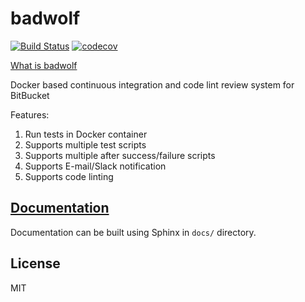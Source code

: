 # badwolf

[![Build Status](https://travis-ci.org/bosondata/badwolf.svg?branch=master)](https://travis-ci.org/bosondata/badwolf)
[![codecov](https://codecov.io/gh/bosondata/badwolf/branch/master/graph/badge.svg)](https://codecov.io/gh/bosondata/badwolf)

[What is badwolf](https://en.wikipedia.org/wiki/Bad_Wolf)

Docker based continuous integration and code lint review system for BitBucket

Features:

1. Run tests in Docker container
2. Supports multiple test scripts
3. Supports multiple after success/failure scripts
4. Supports E-mail/Slack notification
5. Supports code linting

## [Documentation](http://badwolf.readthedocs.io/en/latest/)

Documentation can be built using Sphinx in `docs/` directory.

## License

MIT
